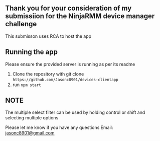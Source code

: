 ## Thank you for your consideration of my submissiion for the NinjaRMM device manager challenge
This submisson uses RCA to host the app

## Running the app
Please ensure the provided server is running as per its readme
1. Clone the repository with git clone `https://github.com/Jasonc8901/devices-clientapp`
2. run `npm start`

## NOTE
The multiple select filter can be used by holding control or shift and selecting multiple options

Please let me know if you have any questions
Email: jasonc8901@gmail.com